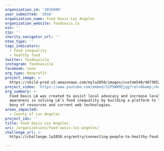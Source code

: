 ```yaml
---
organization_id: '2016080'
year_submitted: '2016'
organization_name: Food Oasis Los Angeles
organization_website: foodoasis.la
ein: ''
zip: ''
charity_navigator_url: ''
ntee_type: ''
tags_indicators:
  - Food inequality
  - healthy food
twitter: foodoasisla
instagram: foodoasisla
facebook: none
org_type: Nonprofit
project_image: >-
  https://skild-prod.s3.amazonaws.com/myla2050/images/custom540/4873052265741-team91.jpg
project_video: 'https://www.youtube.com/embed/31P5WKMZjqg?rel=0&amp;showinfo=0'
org_summary: >-
  Food Oasis LA was created to assist local advocacy and increase local
  awareness in solving LA’s food inequality by building a platform to leverage a
  bevy of resources and current web technologies.
areas_impacted:
  - County of Los Angeles
project_ids: ''
title: Food Oasis Los Angeles
uri: /organizations/food-oasis-los-angeles/
challenge_url: >-
  https://challenge.la2050.org/entry/connecting-people-to-healthy-food-in-los-angeles

---
```


